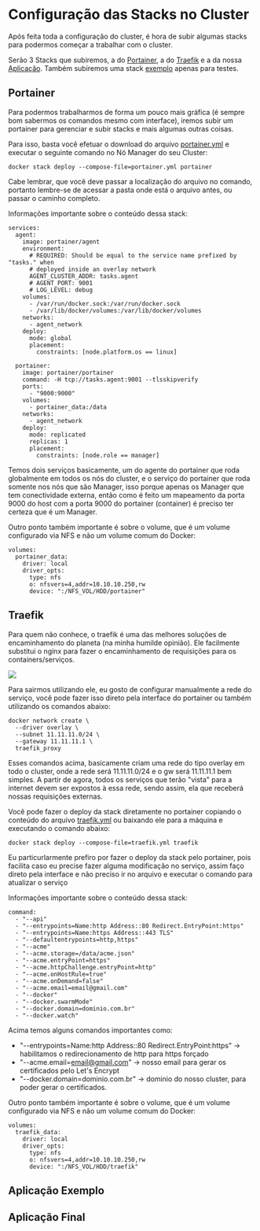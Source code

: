# Configuração das Stacks no Cluster

Após feita toda a configuração do cluster, é hora de subir algumas stacks para podermos começar a trabalhar com o cluster.

Serão 3 Stacks que subiremos, a do [Portainer](#portainer), a do [Traefik](#traefik) e a da nossa [Aplicação](#aplicação-final). Também subiremos uma stack [exemplo](#aplicação-exemplo) apenas para testes.

## Portainer

Para podermos trabalharmos de forma um pouco mais gráfica (é sempre  bom sabermos os comandos mesmo com interface), iremos subir um portainer para gerenciar e subir stacks e mais algumas outras coisas.

Para isso, basta você efetuar o download do arquivo [portainer.yml](https://raw.githubusercontent.com/weslleycsil/cursos-palestras/master/Cluster%20Docker/composes/portainer.yml) e executar o seguinte comando no Nó Manager do seu Cluster:
```
docker stack deploy --compose-file=portainer.yml portainer
```

Cabe lembrar, que você deve passar a localização do arquivo no comando, portanto lembre-se de acessar a pasta onde está o arquivo antes, ou passar o caminho completo.

Informações importante sobre o conteúdo dessa stack:
```
services:
  agent:
    image: portainer/agent
    environment:
      # REQUIRED: Should be equal to the service name prefixed by "tasks." when
      # deployed inside an overlay network
      AGENT_CLUSTER_ADDR: tasks.agent
      # AGENT_PORT: 9001
      # LOG_LEVEL: debug
    volumes:
      - /var/run/docker.sock:/var/run/docker.sock
      - /var/lib/docker/volumes:/var/lib/docker/volumes
    networks:
      - agent_network
    deploy:
      mode: global
      placement:
        constraints: [node.platform.os == linux]
  
  portainer:
    image: portainer/portainer
    command: -H tcp://tasks.agent:9001 --tlsskipverify
    ports:
      - "9000:9000"
    volumes:
      - portainer_data:/data
    networks:
      - agent_network
    deploy:
      mode: replicated
      replicas: 1
      placement:
        constraints: [node.role == manager]
```

Temos dois serviços basicamente, um do agente do portainer que roda globalmente em todos os nós do cluster, e o serviço do portainer que roda somente nos nós que são Manager, isso porque apenas os Manager que tem conectividade externa, então como é feito um mapeamento da porta 9000 do host com a porta 9000 do portainer (container) é preciso ter certeza que é um Manager.

Outro ponto também importante é sobre o volume, que é um volume configurado via NFS e não um volume comum do Docker:
```
volumes:
  portainer_data:
    driver: local
    driver_opts:
      type: nfs
      o: nfsvers=4,addr=10.10.10.250,rw
      device: ":/NFS_VOL/HDD/portainer"
```

## Traefik

Para quem não conhece, o traefik é uma das melhores soluções de encaminhamento do planeta (na minha humilde opinião).
Ele facilmente substitui o nginx para fazer o encaminhamento de requisições para os containers/serviços.

[<img src="https://doc.traefik.io/traefik/assets/img/traefik-architecture.png">](https://doc.traefik.io/traefik/)


Para sairmos utilizando ele, eu gosto de configurar manualmente a rede do serviço, você pode fazer isso direto pela interface do portainer ou também utilizando os comandos abaixo:
```
docker network create \
  --driver overlay \
  --subnet 11.11.11.0/24 \
  --gateway 11.11.11.1 \
  traefik_proxy
```

Esses comandos acima, basicamente criam uma rede do tipo overlay em todo o cluster, onde a rede será 11.11.11.0/24 e o gw será 11.11.11.1 bem simples. A partir de agora, todos os serviços que terão "vista" para a internet devem ser expostos à essa rede, sendo assim, ela que receberá nossas requisições externas.

Você pode fazer o deploy da stack diretamente no portainer copiando o conteúdo do arquivo [traefik.yml](https://raw.githubusercontent.com/weslleycsil/cursos-palestras/master/Cluster%20Docker/composes/traefik.yml) ou baixando ele para a máquina e executando o comando abaixo:
```
docker stack deploy --compose-file=traefik.yml traefik
```

Eu particurlarmente prefiro por fazer o deploy da stack pelo portainer, pois facilita caso eu precise fazer alguma modificação no serviço, assim faço direto pela interface e não preciso ir no arquivo e executar o comando para atualizar o serviço

Informações importante sobre o conteúdo dessa stack:
```
command:
  - "--api"
  - "--entrypoints=Name:http Address::80 Redirect.EntryPoint:https"
  - "--entrypoints=Name:https Address::443 TLS"
  - "--defaultentrypoints=http,https"
  - "--acme"
  - "--acme.storage=/data/acme.json"
  - "--acme.entryPoint=https"
  - "--acme.httpChallenge.entryPoint=http"
  - "--acme.onHostRule=true"
  - "--acme.onDemand=false"
  - "--acme.email=email@gmail.com"
  - "--docker"
  - "--docker.swarmMode"
  - "--docker.domain=dominio.com.br"
  - "--docker.watch"
```

Acima temos alguns comandos importantes como:

- "--entrypoints=Name:http Address::80 Redirect.EntryPoint:https" -> habilitamos o redirecionamento de http para https forçado
- "--acme.email=email@gmail.com" -> nosso email para gerar os certificados pelo Let's Encrypt
- "--docker.domain=dominio.com.br" -> dominio do nosso cluster, para poder gerar o certificados.

Outro ponto também importante é sobre o volume, que é um volume configurado via NFS e não um volume comum do Docker:
```
volumes:
  traefik_data:
    driver: local
    driver_opts:
      type: nfs
      o: nfsvers=4,addr=10.10.10.250,rw
      device: ":/NFS_VOL/HDD/traefik"
```

## Aplicação Exemplo

## Aplicação Final
